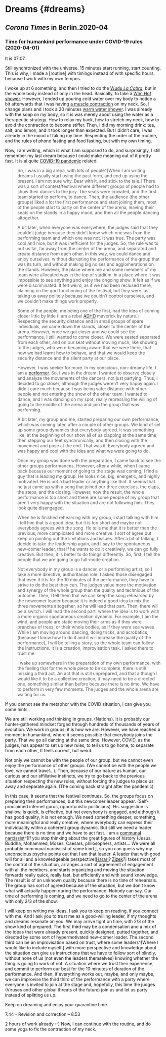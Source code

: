 # Dreams {#dreams}


## *Corona Times* in Berlin.2020-04 

### Time for humankind performance under COVID-19 rules (2020-04-01)

It is 07:07. 

Still synchronized with the universe. 15 minutes start running, start counting. This is why, I made a [routine] with timings instead of with specific hours, because I work with my own tempos.

I woke up at 6 something, and then I tried to do the [Wudu *La Cabra*](https://photos.app.goo.gl/Sm8xbKxgmmWxw3xW8), but in the whole body instead of only in the head. Basically, to take a [Wim Hof shower]( https://www.youtube.com/watch?v=vcCYY_10RbA). However, I ended up pouring cold water over my body to notice a bit afterwards that I was having [a muscle contraction]( https://www.youtube.com/watch?v=IFSL_Qk9qKw) on my neck. So, I change plans and I took a 20 minutes [warm water shower](https://www.youtube.com/watch?v=ktXD6LOFTyM&t=4s). I was already with the soap on my body, so it is was merely about using the water as a therapeutic strategy. How to relax my back, how to stretch my neck, how to avoid the contraction to become stiffer. Then, I did my morning drink: tea, salt, and lemon, and it took longer than expected. But I didn’t care, I was already in the mood of taking my time. Respecting the order of the routine, and the rules of phone fasting and food fasting, but with my own timing. 

Now, I am writing, which is what I am supposed to do, and surprisingly, I still remember my last dream because I could make meaning out of it pretty fast. It is al quite [COVID-19 pandemic]( https://en.wikipedia.org/wiki/2019%E2%80%9320_coronavirus_pandemic) related.

>So, I was in a big arena, with lots of people^[When I am writing dreams I usually start using the past form, and end up using the present. I am not sure why. Bear with it, and stick to the tale.] There was a sort of contest/festival where different groups of people had to show their dances to the jury. The seats were crowded, and the first team started to perform, to dance. Then, the audience (the other groups) liked a lot the first performance and start joining them, most of the people start to party on the center of the arena, leaving their seats on the stands in a happy mood, and then all the people dancing altogether. 
>
>A bit later, when everyone was everywhere, the judges said that they couldn’t judge because they didn’t know which one was from the performing team and which one was not. It was true. The party was cool and nice, but it was inefficient for the judges. So, the rule was to put us far, far away from the center of the arena, and separated and create distance from each other. In this way, we could dance and enjoy ourselves, without disrupting the performance of the group that was its turn, and without making big noises and agglomerations on the stands. However, the place where me and some members of my team were allocated was in the top of stadium, in a place where it was impossible to see anything and enjoy the ongoing show. It felt as if we were discriminated. It felt weird, as if we had been reclused there, claiming on the god functioning of the festival, but they were just taking us away politely because we couldn’t control ourselves, and we couldn’t make things work properly. 
>
>Some of the people, me being one of the first, had the idea of coming closer little by little (I am a rebel [ADHD](https://en.wikipedia.org/wiki/ADHD) maverick by nature.) Respecting the security distance and in small groups of spare individuals, we came down the stands, closer to the center of the arena. However, once we got closer and we could see the performance, I still wanted to come closer. We were seated separated from each other, and on our seat without moving much, like showing to the judges, who were becaming aware that we were there, that now we had learnt how to behave, and that we would keep the security distance and the silent party at our place. 
>
>However, I was seeker for more. In my conscious, non-dreamy life, I am a [performer](www.carlitofluito.com). So, I was in the dream. I wanted to observe closely and analyze the movements of the dancers, not just partying. Thus, I decided to go closer, although the judges weren’t very happy again. I didn’t care much because I was being safe: distance with other people and not entering the show of the other team. I wanted to dance, and I was dancing on my spot, really repressing the willing of going to the middle of the arena and join the group that was performing.
>
>A bit later, my group and me, started preparing our own performance, which was coming later, after a couple of other groups. We kind of set up some group dynamics that everybody agreed. It was something like, at the beginning of our show all of us clapping at the same time; then stepping our feet synchronically; and then closing with the movement and pose at the end. That was it. Everybody agreed and was happy and cool with the idea and what we were going to do.
>
>Once my group was done with the preparation, I came back to see the other groups performances. However, after a while, when I came back because our moment of going to the stage was coming, I find a guy that is leading my group. He looks nice, big, energetic, and highly motivated. He is not a bad leader or anything like that. It seems that he just came up with a song that joined our three exercises, the claps, the steps, and the closing. However, now the result, the whole performance is too short and there are some people of my group that aren’t very happy with the situation and are not following him. They look quite disengaged. 
>
>When he is finished rehearsing with my group, I start talking with him. I tell him that is a good idea, but it is too short and maybe not everybody agrees with the song. He tells me that it is better than the previous, more complicated and more creative. I sort of agree but keep on pointing out the limitations and issues. After a bit of talking, I decide to take the leadership again, and I say to the spontaneous new-comer leader, that if he wants to do it creatively, we can go fully creative. But then, it is better to do things differently. So, first, I tell the people that we are going to go full-mode creation. 
>
>Not everybody in my group is a dancer, or a performing artist, so I take a more directive, authoritarian role. I asked those disengaged that even if it is for the 10 minutes of the performance, they have to strive to do the best they can. The judges value more the motivation and synergy of the whole group than the quality and technique of the outcome. Then, I tell them that we can keep the song rehearsed by the newcomer leader because it is indeed a good idea to mix the three movements altogether, so he will lead that part. Then, there will be a switch. I will lead the second part, where the idea is to work with a more organic spontaneous creation dynamic. For example, I am the wind, and people are static moving their arms as if they were branches of trees, or their whole bodies, as if they were sea waves. While I am moving around dancing, doing tricks, and acrobatics, (because I know how to do it and it will increase the quality of the performance), I will be telling a story, so the whole team can follow the instructions. It is a creation, improvisation task. I asked them to trust me.
>
>I wake up somewhere in the preparation of my own performance, with the feeling that for the whole piece to be complete, there is still missing a third act. An act that is still unprepared, and that although I would like it to be a collective creation, it may need to be a directed one, something similar than before because there is no time. We have to perform in very few moments. The judges and the whole arena are waiting for us. 

If you cannot see the metaphor with the COVID situation, I can give you some hints. 

We are still working and thinking in groups. (Nations). It is probably our hunter-gathered mindset forged through hundreds of thousands of years of evolution. We work in groups; it is how we are. However, we have reached a moment in humankind, where it seems possible that everybody joins the party. That we go all dancing at the same time. However, COVID, as the judges, has appear to set up new rules, to tell us to go home, to separate from each other, It feels correct, but weird. 

Not only we cannot be with the people of our group, but we cannot even enjoy the performance of other groups. (We cannot be with the people we love, we cannot travel…). Then, because of our nature as human, our curious and our affiliative instincts, we try to go back to the previous situation respecting the new rules, without forcing the judges to place us away and separate again. (The coming back straight after the pandemic). 

In this case, it seems that the festival continues. So, the groups focus on preparing their performances, but this newcomer leader appear. (Self-proclaimed internet gurus, opportunistic politicians). His suggestion is shallow, is quick, is effective, but not everybody is engaged, and although it has good quality, it is not enough. We need something deeper, something, more meaningful and really creative, where everybody can express their individuality within a coherent group dynamic. But still we need a leader because there is no time and we have to act fast. I am a [communal narcissist](https://www.psychologytoday.com/us/blog/finding-new-home/201812/the-communal-narcissist-new-kind-narcissist)^[If you stop thinking about the great figures of history (Jesus, Buddha, Mohammed, Moses, Caesars, philosophers, artists… We were all probably communal narcissist of some kind.], so you can guess why my unconscious psyche points out that I am that leader. A leader that with good will for all and a knowledgeable perspective([Harari]( https://en.wikipedia.org/wiki/Yuval_Noah_Harari)? [Zizek]( https://en.wikipedia.org/wiki/Slavoj_%C5%BDi%C5%BEek)?) takes most of the control of the situation, arranges a sort of agreement of engagement with all the members, and starts organizing and moving the situation forwards really quick, really fast, but efficiently and with sound knowledge. The result is of an unknown quality because there is no time of rehearsals. The group has sort of agreed because of the situation, but we don’t know what will actually happen during the performance. Nobody can say. Our time of performing is coming, and we need to go to the center of the arena with only 2/3 of the show. 

I will keep on writing my ideas. I ask you to keep on reading, if you connect with me. And I ask you to trust me as a good-willing leader, if my thoughts and dreams resonate on you. We may arrive tight on time, with 2/3 of the show kind of prepared. The first third may be a condensation and a mix of the ideas that were already present, quickly designed, putted together, and directed by some sort of hypermotivated new-comer leader. The second third can be an improvisation based on trust, where some leaders^[Where I would like to include myself.] with more perspective and knowledge about the situation can give us instructions that we have to follow sort of blindly, without none of us (not even the leaders themselves) knowing whether the thing is going to work of not. A situation where we trust their experience, and commit to perform our best for the 10 minutes of duration of the performance. And then, if everything works out, maybe, and only maybe, we can improvise the third third of the performance with a party where everyone is invited to join at the stage and, hopefully, this time the judges (Viruses and other global threats of the future) join us and let us party instead of splitting us up. 

Keep on dreaming and enjoy your quarantine time. 

7.44 - Revision and correction – 8.53

2 hours of work already :-) Now, I can continue with the routine, and do some yoga to fix the contraction of my neck. 
